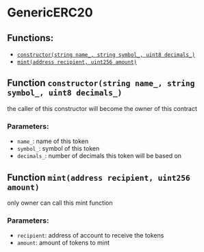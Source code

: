 # GenericERC20

## Functions:

* [`constructor(string name_, string symbol_, uint8 decimals_)`](genericerc20.md#GenericERC20-constructor-string-string-uint8-)
* [`mint(address recipient, uint256 amount)`](genericerc20.md#GenericERC20-mint-address-uint256-)

## Function `constructor(string name_, string symbol_, uint8 decimals_)` <a id="GenericERC20-constructor-string-string-uint8-"></a>

the caller of this constructor will become the owner of this contract

### Parameters:

* `name_`: name of this token
* `symbol_`: symbol of this token
* `decimals_`: number of decimals this token will be based on

## Function `mint(address recipient, uint256 amount)` <a id="GenericERC20-mint-address-uint256-"></a>

only owner can call this mint function

### Parameters:

* `recipient`: address of account to receive the tokens
* `amount`: amount of tokens to mint

